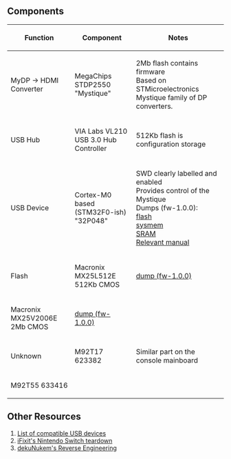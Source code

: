 ## Components

<table>
<thead>
<tr class="header">
<th><p>Function</p></th>
<th><p>Component</p></th>
<th><p>Notes</p></th>
</tr>
</thead>
<tbody>
<tr class="odd">
<td><p>MyDP -&gt; HDMI Converter</p></td>
<td><p>MegaChips STDP2550 &quot;Mystique&quot;</p></td>
<td><p>2Mb flash contains firmware<br />
Based on STMicroelectronics Mystique family of DP converters.</p></td>
</tr>
<tr class="even">
<td><p>USB Hub</p></td>
<td><p>VIA Labs VL210 USB 3.0 Hub Controller</p></td>
<td><p>512Kb flash is configuration storage</p></td>
</tr>
<tr class="odd">
<td><p>USB Device</p></td>
<td><p>Cortex-M0 based (STM32F0-ish)<br />
&quot;32P048&quot;</p></td>
<td><p>SWD clearly labelled and enabled<br />
Provides control of the Mystique<br />
Dumps (fw-1.0.0):<br />
<a href=":File:Dock.stm.08000000-08008000.bin.md" title="wikilink">flash</a><br />
<a href=":File:Dock.stm.1fffc400-1ffffc00.bin.md" title="wikilink">sysmem</a><br />
<a href=":File:Dock.stm.20000000-20001800.bin.md" title="wikilink">SRAM</a><br />
<a href="http://www.st.com/content/ccc/resource/technical/document/reference_manual/c2/f8/8a/f2/18/e6/43/96/DM00031936.pdf/files/DM00031936.pdf/jcr:content/translations/en.DM00031936.pdf">Relevant manual</a></p></td>
</tr>
<tr class="even">
<td><p>Flash</p></td>
<td><p>Macronix MX25L512E 512Kb CMOS</p></td>
<td><p><a href=":File:Dock.512K.bin.md" title="wikilink">dump (fw-1.0.0)</a></p></td>
</tr>
<tr class="odd">
<td><p>Macronix MX25V2006E 2Mb CMOS</p></td>
<td><p><a href=":File:Dock.2M.bin.md" title="wikilink">dump (fw-1.0.0)</a></p></td>
<td></td>
</tr>
<tr class="even">
<td><p>Unknown</p></td>
<td><p>M92T17 623382</p></td>
<td><p>Similar part on the console mainboard</p></td>
</tr>
<tr class="odd">
<td><p>M92T55 633416</p></td>
<td></td>
<td></td>
</tr>
</tbody>
</table>

## Other Resources

1.  [List of compatible USB
    devices](List%20of%20compatible%20USB%20devices.md "wikilink")
2.  [iFixit's Nintendo Switch
    teardown](https://www.ifixit.com/Teardown/Nintendo+Switch+Teardown/78263)
3.  [dekuNukem's Reverse
    Engineering](https://github.com/dekuNukem/Nintendo_Switch_Reverse_Engineering)
